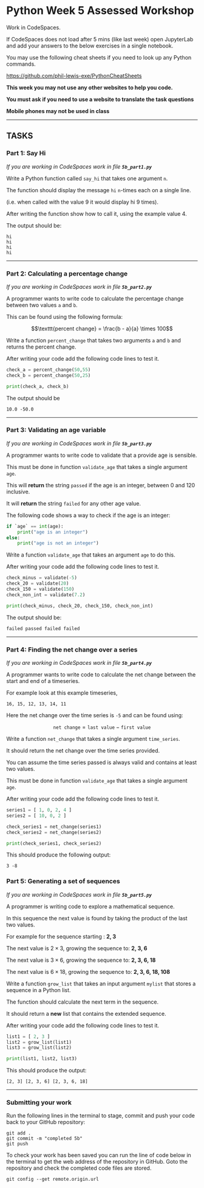 # Python Week 5 Assessed Workshop

Work in CodeSpaces. 

If CodeSpaces does not load after 5 mins (like last week) open JupyterLab and add your answers to the below exercises in a single notebook.

You may use the following cheat sheets if you need to look up any Python commands.

https://github.com/phil-lewis-exe/PythonCheatSheets

**This week you may not use any other websites to help you code.**

**You must ask if you need to use a website to translate the task questions**

**Mobile phones may not be used in class**

---

## TASKS


### Part 1: Say Hi

*If you are working in CodeSpaces work in file **`5b_part1.py`***

Write a Python function called `say_hi` that takes one argument `n`.

The function should display the message `hi` `n`-times each on a single line.

(i.e. when called with the value 9 it would display hi 9 times).

After writing the function show how to call it, using the example value 4.

The output should be:

```
hi
hi
hi
hi
```

---

### Part 2: Calculating a percentage change

*If you are working in CodeSpaces work in file **`5b_part2.py`***

A programmer wants to write code to calculate the percentage change between two values `a` and `b`.

This can be found using the following formula:

$$\texttt{percent change} = \frac{b - a}{a} \times 100$$

Write a function `percent_change` that takes two arguments `a` and `b` and returns the percent change.

After writing your code add the following code lines to test it. 

```python
check_a = percent_change(50,55)
check_b = percent_change(50,25)

print(check_a, check_b)
```

The output should be 

```
10.0 -50.0
```

---


### Part 3: Validating an age variable

*If you are working in CodeSpaces work in file **`5b_part3.py`***

A programmer wants to write code to validate that a provide age is sensible.

This must be done in function `validate_age` that takes a single argument `age`.

This will **return** the string `passed` if the age is an integer, between 0 and 120 inclusive.

It will **return** the string `failed` for any other age value.

The following code shows a way to check if the age is an integer:

```python
if `age` == int(age):
    print("age is an integer")
else:
    print("age is not an integer")
```

Write a function `validate_age` that takes an argument `age` to do this.

After writing your code add the following code lines to test it. 

```python
check_minus = validate(-5)
check_20 = validate(20)
check_150 = validate(150)
check_non_int = validate(7.2)

print(check_minus, check_20, check_150, check_non_int)
```

The output should be:

```
failed passed failed failed
```

---

### Part 4: Finding the net change over a series

*If you are working in CodeSpaces work in file **`5b_part4.py`***

A programmer wants to write code to calculate the net change between the start and end of a timeseries.

For example look at this example timeseries,

```
16, 15, 12, 13, 14, 11
```

Here the net change over the time series is `-5` and can be found using:

$$\texttt{net change} =  \texttt{last value} - \texttt{first value}$$

Write a function `net_change` that takes a single argument `time_series`.

It should return the net change over the time series provided. 

You can assume the time series passed is always valid and contains at least two values.

This must be done in function `validate_age` that takes a single argument `age`.

After writing your code add the following code lines to test it. 

```python 
series1 = [ 1, 0, 2, 4 ]
series2 = [ 10, 0, 2 ]

check_series1 = net_change(series1)
check_series2 = net_change(series2)

print(check_series1, check_series2)
```

This should produce the following output:

```
3 -8
```

### Part 5: Generating a set of sequences

*If you are working in CodeSpaces work in file **`5b_part5.py`***

A programmer is writing code to explore a mathematical sequence.

In this sequence the next value is found by taking the product of the last two values.

For example for the sequence starting : **2, 3**

The next value is $2 \times 3$, growing the sequence to: **2, 3, 6**

The next value is $3 \times 6$, growing the sequence to: **2, 3, 6, 18**

The next value is $6 \times 18$, growing the sequence to: **2, 3, 6, 18, 108**

Write a function `grow_list` that takes an input argument `mylist` that stores a sequence in a Python list.

The function should calculate the next term in the sequence.

It should return a **new** list that contains the extended sequence.

After writing your code add the following code lines to test it. 

```python
list1 = [ 2, 3 ]
list2 = grow_list(list1)
list3 = grow_list(list2)

print(list1, list2, list3)
```

This should produce the output:

```
[2, 3] [2, 3, 6] [2, 3, 6, 18]
```

---

### Submitting your work

Run the following lines in the terminal to stage, commit and push your code back to your GitHub repository:

```
git add .
git commit -m "completed 5b"
git push
```

To check your work has been saved you can run the line of code below in the terminal to get the web address of the repository in GitHub. Goto the repository and check the completed code files are stored.

```
git config --get remote.origin.url
```
